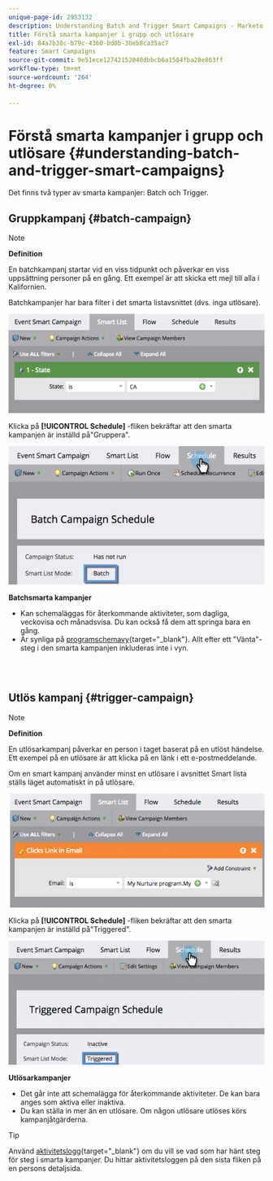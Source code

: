 ```yaml
---
unique-page-id: 2953132
description: Understanding Batch and Trigger Smart Campaigns - Marketo Docs - Product Documentation
title: Förstå smarta kampanjer i grupp och utlösare
exl-id: 84a7b38c-b79c-4360-bd0b-3beb8ca35ac7
feature: Smart Campaigns
source-git-commit: 9e51ece12742152040dbbcb6a1584fba28e863ff
workflow-type: tm+mt
source-wordcount: '264'
ht-degree: 0%

---
```


# Förstå smarta kampanjer i grupp och utlösare {#understanding-batch-and-trigger-smart-campaigns}

Det finns två typer av smarta kampanjer: Batch och Trigger.

## Gruppkampanj {#batch-campaign}

>[!NOTE]
>
>**Definition**
>
>En batchkampanj startar vid en viss tidpunkt och påverkar en viss uppsättning personer på en gång. Ett exempel är att skicka ett mejl till alla i Kalifornien.

Batchkampanjer har bara filter i det smarta listavsnittet (dvs. inga utlösare).

![](assets/understanding-batch-and-trigger-smart-campaigns-1.png)

Klicka på **[!UICONTROL Schedule]** -fliken bekräftar att den smarta kampanjen är inställd på&quot;Gruppera&quot;.

![](assets/understanding-batch-and-trigger-smart-campaigns-2.png)

**Batchsmarta kampanjer**

* Kan schemaläggas för återkommande aktiviteter, som dagliga, veckovisa och månadsvisa. Du kan också få dem att springa bara en gång.
* Är synliga på [programschemavy](/help/marketo/product-docs/core-marketo-concepts/programs/program-schedule-view/navigating-the-program-schedule-view.md){target="_blank"}. Allt efter ett &quot;Vänta&quot;-steg i den smarta kampanjen inkluderas inte i vyn.

<br> 

## Utlös kampanj {#trigger-campaign}

>[!NOTE]
>
>**Definition**
>
>En utlösarkampanj påverkar en person i taget baserat på en utlöst händelse. Ett exempel på en utlösare är att klicka på en länk i ett e-postmeddelande.

Om en smart kampanj använder minst en utlösare i avsnittet Smart lista ställs läget automatiskt in på utlösare.

![](assets/understanding-batch-and-trigger-smart-campaigns-3.png)

Klicka på **[!UICONTROL Schedule]** -fliken bekräftar att den smarta kampanjen är inställd på&quot;Triggered&quot;.

![](assets/understanding-batch-and-trigger-smart-campaigns-4.png)

**Utlösarkampanjer**

* Det går inte att schemalägga för återkommande aktiviteter. De kan bara anges som aktiva eller inaktiva.
* Du kan ställa in mer än en utlösare. Om någon utlösare utlöses körs kampanjåtgärderna.

>[!TIP]
>
>Använd [aktivitetslogg](/help/marketo/product-docs/core-marketo-concepts/smart-lists-and-static-lists/managing-people-in-smart-lists/locate-the-activity-log-for-a-person.md){target="_blank"} om du vill se vad som har hänt steg för steg i smarta kampanjer. Du hittar aktivitetsloggen på den sista fliken på en persons detaljsida.
